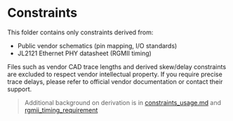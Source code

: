 # Constraints

This folder contains only constraints derived from:
- Public vendor schematics (pin mapping, I/O standards)
- JL2121 Ethernet PHY datasheet (RGMII timing)

Files such as vendor CAD trace lengths and derived skew/delay constraints 
are excluded to respect vendor intellectual property. If you require 
precise trace delays, please refer to official vendor documentation 
or contact their support.
>Additional background on derivation is in [constraints_usage.md](../docs/constraints_usage.md) and [rgmii_timing_requirement](../docs/rgmii_timing_requirement.md)
